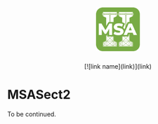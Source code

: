 <h1 align="center">  <img alt="MSASect2 Logo" width="100px" src="Msa_Sect2_170.png"> </h1>
<div align="center">
[![link name](link)](link)
</div>

# MSASect2

To be continued. 
